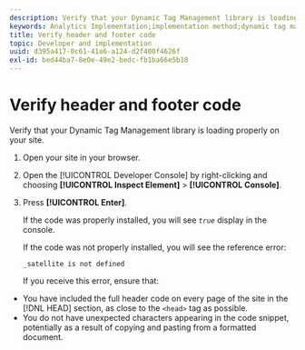 ```yaml
---
description: Verify that your Dynamic Tag Management library is loading properly on your site.
keywords: Analytics Implementation;implementation method;dynamic tag management;dtm;code;page code;header code;footer code;embed code;verify code;verify header code;verify footer code;embed tab;embed
title: Verify header and footer code
topic: Developer and implementation
uuid: d395a417-0c61-41a6-a124-d2f400f4626f
exl-id: bed44ba7-8e0e-49e2-bedc-fb1ba66e5b18
---
```

# Verify header and footer code

Verify that your Dynamic Tag Management library is loading properly on your site.

1. Open your site in your browser.
1. Open the [!UICONTROL Developer Console] by right-clicking and choosing **[!UICONTROL Inspect Element]** > **[!UICONTROL Console]**.
1. Press **[!UICONTROL Enter]**.

   If the code was properly installed, you will see *`true`* display in the console.

   If the code was not properly installed, you will see the reference error:

   `_satellite is not defined`

   If you receive this error, ensure that:

* You have included the full header code on every page of the site in the [!DNL HEAD] section, as close to the `<head>` tag as possible.
* You do not have unexpected characters appearing in the code snippet, potentially as a result of copying and pasting from a formatted document.

